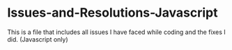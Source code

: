# Issues-and-Resolutions-Javascript
This is a file that includes all issues I have faced while coding and the fixes I did. (Javascript only)
